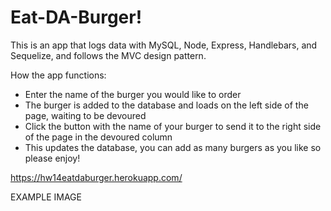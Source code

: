 # Eat-DA-Burger!

This is an app that logs data with MySQL, Node, Express, Handlebars, and Sequelize, and follows the MVC design pattern.

How the app functions:
- Enter the name of the burger you would like to order
- The burger is added to the database and loads on the left side of the page, waiting to be devoured
- Click the button with the name of your burger to send it to the right side of the page in the devoured column
- This updates the database, you can add as many burgers as you like so please enjoy!

https://hw14eatdaburger.herokuapp.com/

EXAMPLE IMAGE
